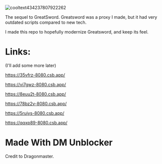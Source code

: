 ![cooltext434237807922262](https://user-images.githubusercontent.com/119009502/233846585-d725d79c-6e1a-4b29-b2be-3f247ed6d9e5.png)

The sequel to GreatSword. Greatsword was a proxy I made, but it had very outdated scripts compared to new tech. 

I made this repo to hopefully modernize Greatsword, and keep its feel.

# Links:

(I'll add some more later)

https://35vfrz-8080.csb.app/

https://vi7gwz-8080.csb.app/

https://8euu2t-8080.csb.app/

https://78bz2v-8080.csb.app/

https://5ruiys-8080.csb.app/

https://qqxp89-8080.csb.app/


# Made With DM Unblocker

Credit to Dragonmaster.
